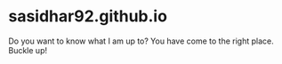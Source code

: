 # sasidhar92.github.io
Do you want to know what I am up to? You have come to the right place. Buckle up!

